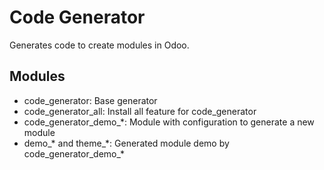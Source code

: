 Code Generator
==============
Generates code to create modules in Odoo.

Modules
--------
- code_generator: Base generator
- code_generator_all: Install all feature for code_generator
- code_generator_demo_*: Module with configuration to generate a new module
- demo_* and theme_*: Generated module demo by code_generator_demo_\*
